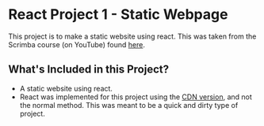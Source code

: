 # React Project 1 - Static Webpage

This project is to make a static website using react. This was taken from the Scrimba course (on YouTube) found [here](https://youtu.be/bMknfKXIFA8?si=79X7X_NJGD4zHUD0).

## What's Included in this Project?

- A static website using react.
- React was implemented for this project using the [CDN version](https://legacy.reactjs.org/docs/cdn-links.html), and not the normal method. This was meant to be a quick and dirty type of project.
